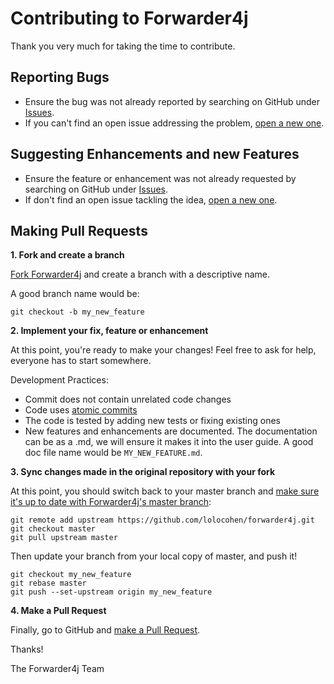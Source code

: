# Contributing to Forwarder4j

Thank you very much for taking the time to contribute.

## Reporting Bugs

* Ensure the bug was not already reported by searching on GitHub under [Issues](https://github.com/lolocohen/forwarder4j/issues).
* If you can't find an open issue addressing the problem, [open a new one](https://github.com/lolocohen/forwarder4j/issues/new/choose).

## Suggesting Enhancements and new Features

* Ensure the feature or enhancement was not already requested by searching on GitHub under [Issues](https://github.com/lolocohen/forwarder4j/issues).
* If don't find an open issue tackling the idea, [open a new one](https://github.com/lolocohen/forwarder4j/issues/new/choose).

## Making Pull Requests

**1. Fork and create a branch**

[Fork Forwarder4j](https://help.github.com/articles/fork-a-repo/) and create a branch with a descriptive name.

A good branch name would be:
```
git checkout -b my_new_feature
```

**2. Implement your fix, feature or enhancement**

At this point, you're ready to make your changes! Feel free to ask for help, everyone has to start somewhere.

Development Practices:

* Commit does not contain unrelated code changes
* Code uses [atomic commits](https://www.freshconsulting.com/atomic-commits/)
* The code is tested by adding new tests or fixing existing ones
* New features and enhancements are documented. The documentation can be as a .md, we will ensure it makes it into the user guide. A good doc file name would be `MY_NEW_FEATURE.md`.

**3. Sync changes made in the original repository with your fork**

At this point, you should switch back to your master branch and [make sure it's up to date with Forwarder4j's master branch](https://help.github.com/articles/configuring-a-remote-for-a-fork/):

```
git remote add upstream https://github.com/lolocohen/forwarder4j.git
git checkout master
git pull upstream master
```

Then update your branch from your local copy of master, and push it!

```
git checkout my_new_feature
git rebase master
git push --set-upstream origin my_new_feature
```

**4. Make a Pull Request** 

Finally, go to GitHub and [make a Pull Request](https://help.github.com/articles/creating-a-pull-request-from-a-fork/).


Thanks!

The Forwarder4j Team
